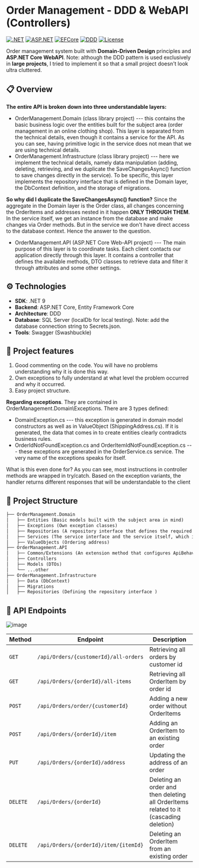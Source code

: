 # Order Management - DDD & WebAPI (Controllers)

[![.NET](https://img.shields.io/badge/.NET-9.0-purple)](https://dotnet.microsoft.com/)
[![ASP.NET](https://img.shields.io/badge/ASP.NET-9.0-blue)](https://dotnet.microsoft.com/ru-ru/apps/aspnet)
[![EFCore](https://img.shields.io/badge/EntityFrameworkCore-9.0.5-yellow)](https://learn.microsoft.com/ru-ru/ef/core/)
[![DDD](https://img.shields.io/badge/Architecture-DDD-blue)](https://domainlanguage.com/ddd/)
[![License](https://img.shields.io/badge/License-MIT-green)](LICENSE)

Order management system built with **Domain-Driven Design** principles and **ASP.NET Core WebAPI**.
Note: although the DDD pattern is used exclusively in **large projects**, I tried to implement it so that a small project doesn't look ultra cluttered.

## 📋 Overview
**The entire API is broken down into three understandable layers:**
- OrderManagement.Domain (class library project) --- this contains the basic business logic over the entities built for the subject area (order management in an online clothing shop). This layer is separated from the technical details, even though it contains a service for the API. As you can see, having primitive logic in the service does not mean that we are using technical details.
- OrderManagement.Infrastructure (class library project) --- here we implement the technical details, namely data manipulation (adding, deleting, retrieving, and we duplicate the SaveChangesAsync() function to save changes directly in the service). To be specific, this layer implements the repository interface that is defined in the Domain layer, the DbContext definition, and the storage of migrations.

**So why did I duplicate the SaveChangesAsync() function?** Since the aggregate in the Domain layer is the Order class, all changes concerning the OrderItems and addresses nested in it happen **ONLY THROUGH THEM**. In the service itself, we get an instance from the database and make changes via Order methods. But in the service we don't have direct access to the database context. Hence the answer to the question.
- OrderManagement.API (ASP.NET Core Web-API project) --- The main purpose of this layer is to coordinate tasks. Each client contacts our application directly through this layer. It contains a controller that defines the available methods, DTO classes to retrieve data and filter it through attributes and some other settings.

## ⚙️ Technologies
- **SDK**: .NET 9
- **Backend**: ASP.NET Core, Entity Framework Core
- **Architecture**: DDD
- **Database**: SQL Server (localDb for local testing). Note: add the database connection string to Secrets.json.
- **Tools**: Swagger (Swashbuckle)

## 🚀 Project features
1. Good commenting on the code. You will have no problems understanding why it is done this way.
2. Own exceptions to fully understand at what level the problem occurred and why it occurred.
3. Easy project structure.

**Regarding exceptions**. They are contained in OrderManagement.Domain\Exceptions. There are 3 types defined:
- DomainException.cs --- this exception is generated in domain model constructors as well as in ValueObject (ShippingAddress.cs). If it is generated, the data that comes in to create entities clearly contradicts business rules.
- OrderIdNotFoundException.cs and OrderItemIdNotFoundException.cs --- these exceptions are generated in the OrderService.cs service. The very name of the exceptions speaks for itself.

What is this even done for? As you can see, most instructions in controller methods are wrapped in try/catch. Based on the exception variants, the handler returns different responses that will be understandable to the client

## 🧩 Project Structure

```txt
├── OrderManagement.Domain
│   ├── Entities (Basic models built with the subject area in mind)
│   ├── Exceptions (Own exception classes)
│   ├── Repositories (A repository interface that defines the required minimum methods with the database)
│   ├── Services (The service interface and the service itself, which includes primitive logic limited to technical details)
│   ├── ValueObjects (Ordering address)
├── OrderManagement.API
│   ├── Common/Extensions (An extension method that configures ApiBehaviorOptions on exceptions in Middleware)
│   ├── Controllers 
│   ├── Models (DTOs)
│   └── ...other
├── OrderManagement.Infrastructure
│   ├── Data (DbContext)
│   ├── Migrations
│   ├── Repositories (Defining the repository interface )
```

## 🌟 API Endpoints
![image](https://github.com/user-attachments/assets/9c3eb9f5-a497-4688-b925-6d41f3693e24)

| Method | Endpoint                  | Description                |
|--------|---------------------------|----------------------------|
| `GET`  | `/api/Orders/{customerId}/all-orders` | Retrieving all orders by customer id |
| `GET`  | `/api/Orders/{orderId}/all-items` | Retrieving all OrderItem by order id |
| `POST` | `/api/Orders/order/{customerId}` | Adding a new order without OrderItems |
| `POST` | `/api/Orders/{orderId}/item` | Adding an OrderItem to an existing order |
| `PUT`  | `/api/Orders/{orderId}/address`       | Updating the address of an order |
| `DELETE` | `/api/Orders/{orderId}`     | Deleting an order and then deleting all OrderItems related to it (cascading deletion) |
| `DELETE` | `/api/Orders/{orderId}/item/{itemId}`     | Deleting an OrderItem from an existing order |

